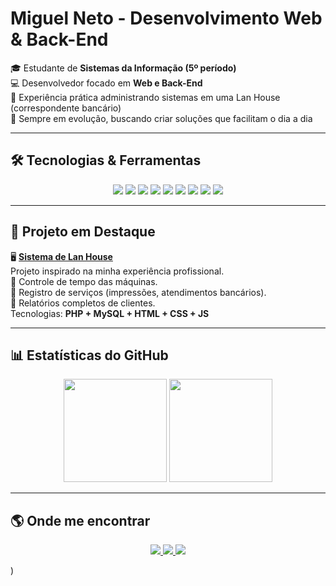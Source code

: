 # Miguel Neto - Desenvolvimento Web & Back-End

🎓 Estudante de **Sistemas da Informação (5º período)**  
💻 Desenvolvedor focado em **Web e Back-End**  
🏦 Experiência prática administrando sistemas em uma Lan House (correspondente bancário)  
🚀 Sempre em evolução, buscando criar soluções que facilitam o dia a dia  

---

## 🛠️ Tecnologias & Ferramentas  

<p align="center">
  <img src="https://img.shields.io/badge/HTML5-E34F26?style=for-the-badge&logo=html5&logoColor=white" />
  <img src="https://img.shields.io/badge/CSS3-1572B6?style=for-the-badge&logo=css3&logoColor=white" />
  <img src="https://img.shields.io/badge/JavaScript-F7DF1E?style=for-the-badge&logo=javascript&logoColor=black" />
  <img src="https://img.shields.io/badge/Node.js-339933?style=for-the-badge&logo=nodedotjs&logoColor=white" />
  <img src="https://img.shields.io/badge/PHP-777BB4?style=for-the-badge&logo=php&logoColor=white" />
  <img src="https://img.shields.io/badge/MySQL-4479A1?style=for-the-badge&logo=mysql&logoColor=white" />
  <img src="https://img.shields.io/badge/Python-3776AB?style=for-the-badge&logo=python&logoColor=white" />
  <img src="https://img.shields.io/badge/Java-007396?style=for-the-badge&logo=java&logoColor=white" />
  <img src="https://img.shields.io/badge/C++-00599C?style=for-the-badge&logo=c%2B%2B&logoColor=white" />
</p>

---

## 📌 Projeto em Destaque  

🖥️ **[Sistema de Lan House](#)**  
Projeto inspirado na minha experiência profissional.  
🔹 Controle de tempo das máquinas.  
🔹 Registro de serviços (impressões, atendimentos bancários).  
🔹 Relatórios completos de clientes.  
Tecnologias: **PHP + MySQL + HTML + CSS + JS** 

---

## 📊 Estatísticas do GitHub  

<p align="center">
  <img src="https://github-readme-stats.vercel.app/api?username=MigueljNeto&show_icons=true&theme=radical" height="165"/>
  <img src="https://github-readme-stats.vercel.app/api/top-langs/?username=MigueljNeto&layout=compact&theme=radical" height="165"/>
</p>

---

## 🌎 Onde me encontrar  

<p align="center">
  <a href="https://www.linkedin.com/in/miguel-neto-2807b2298/">
    <img src="https://img.shields.io/badge/LinkedIn-0077B5?style=for-the-badge&logo=linkedin&logoColor=white"/>
  </a>
  <a href="mailto:migueljpcneto@gmail.com">
    <img src="https://img.shields.io/badge/Gmail-D14836?style=for-the-badge&logo=gmail&logoColor=white"/>
  </a>
  <a href="https://instagram.com/miguel_jneto">
    <img src="https://img.shields.io/badge/Instagram-E4405F?style=for-the-badge&logo=instagram&logoColor=white"/>
  </a>
</p>)
